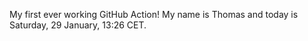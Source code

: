 My first ever working GitHub Action!
My name is Thomas and today is Saturday, 29 January, 13:26 CET. 
